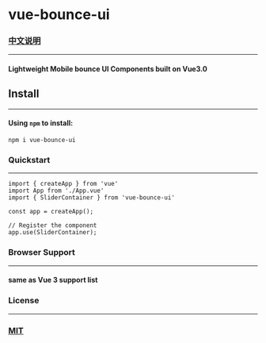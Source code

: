 # vue-bounce-ui  
### [中文说明](https://github.com/youzan/vant/blob/main/README.zh-CN.md)

---

#### Lightweight Mobile bounce UI Components built on Vue3.0

## Install

---

#### Using `npm` to install:

```
npm i vue-bounce-ui
```

### Quickstart

---

```
import { createApp } from 'vue'
import App from './App.vue'
import { SliderContainer } from 'vue-bounce-ui'

const app = createApp();

// Register the component
app.use(SliderContainer);
```

### Browser Support

---

#### same as Vue 3 support list

### License

---

### [MIT](https://en.wikipedia.org/wiki/MIT_License)


